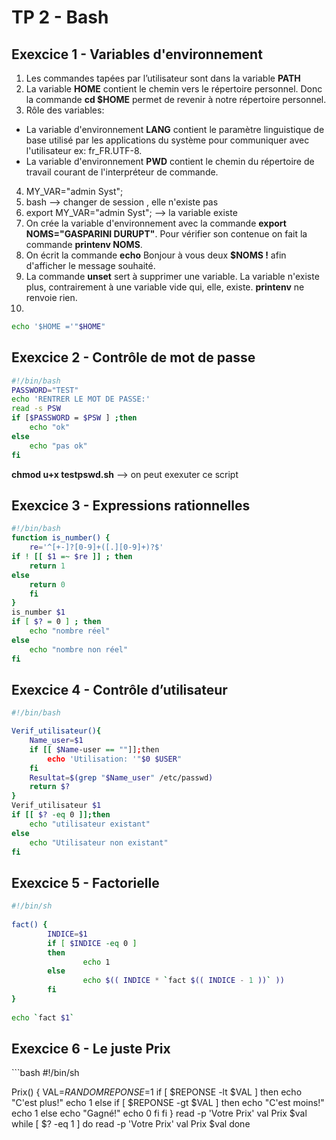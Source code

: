 <h1>TP 2 -  Bash
<h2>Exexcice 1 - Variables d'environnement  </h2>

1. Les commandes tapées par l’utilisateur sont dans la variable **PATH** 
2. La variable **HOME** contient le chemin vers le répertoire personnel. Donc la commande **cd $HOME** permet de revenir à notre répertoire personnel.
3. Rôle des variables:
-   La variable d'environnement **LANG** contient le paramètre linguistique de base utilisé par les applications du système pour communiquer avec l'utilisateur ex: fr_FR.UTF-8.
- La variable d'environnement **PWD** contient le chemin du répertoire de travail courant de l'interpréteur de commande.
4.  MY_VAR="admin Syst";
5. bash --> changer de session , elle n'existe pas
6. export MY_VAR="admin Syst";  --> la variable existe
7. On crée la variable d'environnement avec la commande **export NOMS="GASPARINI DURUPT"**. Pour vérifier son contenue on fait la commande **printenv NOMS**.
8. On écrit la commande **echo** Bonjour à vous deux **$NOMS !** afin d'afficher le message souhaité.
9. La commande **unset** sert à supprimer une variable. La variable n'existe plus, contrairement à une variable vide qui, elle, existe. **printenv** ne renvoie rien.
10.
 ```bash 
echo '$HOME ='"$HOME"
```
<h2>Exexcice 2 - Contrôle de mot de passe  </h2>

```bash
#!/bin/bash
PASSWORD="TEST"
echo 'RENTRER LE MOT DE PASSE:'
read -s PSW
if [$PASSWORD = $PSW ] ;then
	echo "ok"
else
	echo "pas ok"
fi
```
**chmod u+x testpswd.sh** --> on peut exexuter ce script

<h2>Exexcice 3 - Expressions rationnelles  </h2>

```bash
#!/bin/bash
function is_number() { 
	re='^[+-]?[0-9]+([.][0-9]+)?$' 
if ! [[ $1 =~ $re ]] ; then 
	return 1 
else 
	return 0 
	fi 
}
is_number $1 
if [ $? = 0 ] ; then
	echo "nombre réel"
else
	echo "nombre non réel"
fi
```
<h2>Exexcice 4 - Contrôle d’utilisateur </h2>

```bash
#!/bin/bash

Verif_utilisateur(){
	Name_user=$1
	if [[ $Name-user == ""]];then
		echo 'Utilisation: '"$0 $USER"
	fi
	Resultat=$(grep "$Name_user" /etc/passwd)
	return $?
}
Verif_utilisateur $1
if [[ $? -eq 0 ]];then
	echo "utilisateur existant"
else
	echo "Utilisateur non existant"
fi
```
 <h2>Exexcice 5 - Factorielle</h2>
 
```bash
#!/bin/sh 
 
fact() { 
        INDICE=$1 
        if [ $INDICE -eq 0 ] 
        then 
                echo 1 
        else 
                echo $(( INDICE * `fact $(( INDICE - 1 ))` )) 
        fi 
} 
 
echo `fact $1`
```
<h2>Exexcice 6 - Le juste Prix</h2>
```bash
#!/bin/sh 
 
Prix() { 
	VAL=$RANDOM%1000
        REPONSE=$1 
        if [ $REPONSE -lt $VAL ] 
        then 
		echo "C'est plus!"
                echo 1 
        else 
            	if [ $REPONSE -gt $VAL ] 
		then 
			echo "C'est moins!"
			echo 1 
		else
			echo "Gagné!"
			echo 0
	    	fi
        fi 
} 
read -p 'Votre Prix' val
Prix $val
while [ $? -eq 1 ]
do
	read -p 'Votre Prix' val
	Prix $val
done
```





